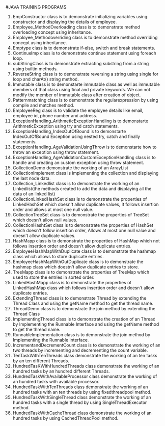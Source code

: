 #JAVA TRAINING PROGRAMS
1) EmpConstructor class is to demonstrate initializing variables using constructor and displaying the details of employee.
2) Employee_MethodOverloading class is to demonstrate method overloading concept using inheritance.
3) Employee_Methodoverriding class is to demonstrate method overriding concept using inheritance.
4) Emptype class is to demonstrate if-else, switch and break statements.
5) ContinueImp class is to demonstrate continue statement using foreach loop.
6) subStringClass is to demonstrate extracting substring from a string using builtin methods.
7) ReverseString class is to demonstrate reversing a string using single for loop and charAt() string method.
8) Immutable class is to demonstarte immutable class as well as immutable members of that class using final and private keywords.
     We can not modify the member of immutable class after creation of object.
9) Patternmatching class is to demonstrate the regularexpression by using compile and matches method.
10) EmployeeReg class is to validate the employee details like email, employee id, phone number and address.
11) ExceptionHandling_ArithmeticExceptionHandling is to demonstarte ArithmeticException using try and catch statements.
12) ExceptionHandling_IndexOutOfBound is to demonstarte IndexOutOfBound Exception using nested try, catch and finally statements.
13) ExceptionHandling_AgeValidationUsingThrow is to demonstarte how to throw an exception using throw statement.
14) ExceptionHandling_AgeValidationCustomExceptionHandling class is to handle and creating an custom exception using throw statement.
15) CollectionDemo demonstrate the working of an ArrayList
16) CollectionImplement class is implementing the collection and displaying the last node data.
17) Collection_Linkedlist class is to demonstrate the working of an Linkedlist(the methods created to add the data and displaying all the data of an linked list)
18) CollectionLinkedHashSet class is to demonstrate the properties of LinkedHashSet which doesn't allow duplicate values, It follows insertion order and allows at most one null value.
19) CollectionTreeSet class is to demonstrate the properties of TreeSet which doesn't allow null values.
20) CollectionHashtSet class is to demonstrate the properties of HashSet which doesn't follow insertion order, Allows at most one null value and doesn't allow duplicate values.
21) HashMapp class is to demonstrate the properties of HashMap which not follows insertion order and doesn't allow duplicate entries.
22) EmployeeHashMapWithDuplicate class is to demonstrate the hashmap class which allows to store duplicate entries.
23) EmployeeHashMapWithOutDuplicate class is to demonstrate the hashmap class which doestn't allow duplicate entries to store.
24) TreeMapp class is to demonstrate the properties of TreeMap which used to store the entries in sorted order.
25) LinkedHashMapp class is to demonstrate the properties of LinkedHashMap class which follows insertion order and doesn't allow duplicate entries.
26) ExtendingThread class is to demonstrate Thread by extending the Thread Class and using the getName method to get the thread name.
27) ThreadDemo class is to demonstrate the join method by extending the Thread Class
28) ImplementingThread class is to demonstrate the creation of an Thread by Implementing the Runnable Interface and using the getName method to get the thread name.
29) RunnableImplementation class is to demonstrate the join method by Implementing the Runnable interface.
30) IncrementandDecrementCount class is to demonstrate the working of an two threads by incrementing and decrementing the count variable.
31) TenTaskWithTenThreads class demonstrate the working of an ten tasks by an ten different Threads.
32) HundredTasKWithHundredThreads class demonstrate the working of an hundred tasks by an hundred different Threads.
33) HundredTaskWithAvailableProcessor class demonstrate the working of an hundred tasks with available processor.
34) HundredTaskWithTenThreads class demonstrate the working of an hundred tasks with an ten threads by using fixedthreadpool method.
35) HundredTaskWithSingleThread class demonstrate the working of an hundred tasks with a single thread by using SingleThreadExecutor method.
36) HundredTaskWithCacheThread class demonstrate the working of an hundred tasks by using CachedThreadPool method.
